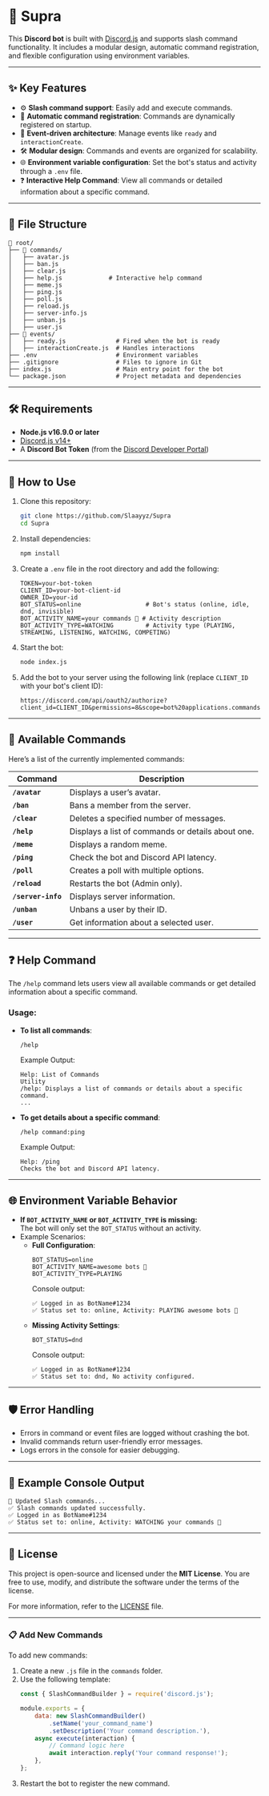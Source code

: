 # 🤖 Supra

This **Discord bot** is built with [Discord.js](https://discord.js.org/) and supports slash command functionality. It includes a modular design, automatic command registration, and flexible configuration using environment variables.

---

## ✨ **Key Features**
- ⚙️ **Slash command support**: Easily add and execute commands.
- 🔄 **Automatic command registration**: Commands are dynamically registered on startup.
- 🔔 **Event-driven architecture**: Manage events like `ready` and `interactionCreate`.
- 🛠️ **Modular design**: Commands and events are organized for scalability.
- 🌐 **Environment variable configuration**: Set the bot's status and activity through a `.env` file.
- ❓ **Interactive Help Command**: View all commands or detailed information about a specific command.

---

## 📁 **File Structure**
```plaintext
📂 root/
├── 📂 commands/
│   ├── avatar.js
│   ├── ban.js
│   ├── clear.js
│   ├── help.js             # Interactive help command
│   ├── meme.js
│   ├── ping.js
│   ├── poll.js
│   ├── reload.js
│   ├── server-info.js
│   ├── unban.js
│   ├── user.js
├── 📂 events/
│   ├── ready.js              # Fired when the bot is ready
│   ├── interactionCreate.js  # Handles interactions
├── .env                      # Environment variables
├── .gitignore                # Files to ignore in Git
├── index.js                  # Main entry point for the bot
└── package.json              # Project metadata and dependencies
```

---

## 🛠️ **Requirements**
- **Node.js v16.9.0 or later**
- [Discord.js v14+](https://discord.js.org/#/)
- A **Discord Bot Token** (from the [Discord Developer Portal](https://discord.com/developers/applications))

---

## 🚀 **How to Use**
1. Clone this repository:
   ```bash
   git clone https://github.com/Slaayyz/Supra
   cd Supra
   ```

2. Install dependencies:
   ```bash
   npm install
   ```

3. Create a `.env` file in the root directory and add the following:
   ```plaintext
   TOKEN=your-bot-token
   CLIENT_ID=your-bot-client-id
   OWNER_ID=your-id
   BOT_STATUS=online                  # Bot's status (online, idle, dnd, invisible)
   BOT_ACTIVITY_NAME=your commands 👾 # Activity description
   BOT_ACTIVITY_TYPE=WATCHING         # Activity type (PLAYING, STREAMING, LISTENING, WATCHING, COMPETING)
   ```

4. Start the bot:
   ```bash
   node index.js
   ```

5. Add the bot to your server using the following link (replace `CLIENT_ID` with your bot's client ID):
   ```plaintext
   https://discord.com/api/oauth2/authorize?client_id=CLIENT_ID&permissions=8&scope=bot%20applications.commands
   ```

---

## 📜 **Available Commands**
Here’s a list of the currently implemented commands:

| Command           | Description                                     |
|--------------------|-------------------------------------------------|
| **`/avatar`**      | Displays a user’s avatar.                      |
| **`/ban`**         | Bans a member from the server.                 |
| **`/clear`**       | Deletes a specified number of messages.        |
| **`/help`**        | Displays a list of commands or details about one. |
| **`/meme`**        | Displays a random meme.                        |
| **`/ping`**        | Check the bot and Discord API latency.         |
| **`/poll`**        | Creates a poll with multiple options.          |
| **`/reload`**      | Restarts the bot (Admin only).                 |
| **`/server-info`** | Displays server information.                   |
| **`/unban`**       | Unbans a user by their ID.                     |
| **`/user`**        | Get information about a selected user.         |

---

## ❓ **Help Command**
The `/help` command lets users view all available commands or get detailed information about a specific command.

### Usage:
- **To list all commands**:
  ```plaintext
  /help
  ```
  Example Output:
  ```plaintext
  Help: List of Commands
  Utility
  /help: Displays a list of commands or details about a specific command.
  ...
  ```

- **To get details about a specific command**:
  ```plaintext
  /help command:ping
  ```
  Example Output:
  ```plaintext
  Help: /ping
  Checks the bot and Discord API latency.
  ```

---

## 🌐 **Environment Variable Behavior**
- **If `BOT_ACTIVITY_NAME` or `BOT_ACTIVITY_TYPE` is missing:**  
  The bot will only set the `BOT_STATUS` without an activity.
- Example Scenarios:
  - **Full Configuration**:
    ```plaintext
    BOT_STATUS=online
    BOT_ACTIVITY_NAME=awesome bots 🚀
    BOT_ACTIVITY_TYPE=PLAYING
    ```
    Console output:
    ```plaintext
    ✅ Logged in as BotName#1234
    ✅ Status set to: online, Activity: PLAYING awesome bots 🚀
    ```
  - **Missing Activity Settings**:
    ```plaintext
    BOT_STATUS=dnd
    ```
    Console output:
    ```plaintext
    ✅ Logged in as BotName#1234
    ✅ Status set to: dnd, No activity configured.
    ```

---

## 🛡️ **Error Handling**
- Errors in command or event files are logged without crashing the bot.
- Invalid commands return user-friendly error messages.
- Logs errors in the console for easier debugging.

---

## 📝 **Example Console Output**
```plaintext
🔄 Updated Slash commands...
✅ Slash commands updated successfully.
✅ Logged in as BotName#1234
✅ Status set to: online, Activity: WATCHING your commands 👾
```

---

## 📜 **License**
This project is open-source and licensed under the **MIT License**. You are free to use, modify, and distribute the software under the terms of the license.

For more information, refer to the [LICENSE](./LICENSE) file.

---

### 📋 **Add New Commands**
To add new commands:
1. Create a new `.js` file in the `commands` folder.
2. Use the following template:
   ```javascript
   const { SlashCommandBuilder } = require('discord.js');

   module.exports = {
       data: new SlashCommandBuilder()
           .setName('your_command_name')
           .setDescription('Your command description.'),
       async execute(interaction) {
           // Command logic here
           await interaction.reply('Your command response!');
       },
   };
   ```
3. Restart the bot to register the new command.